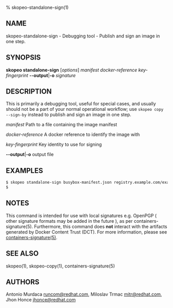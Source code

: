 % skopeo-standalone-sign(1)

## NAME
skopeo\-standalone-sign - Debugging tool - Publish and sign an image in one step.

## SYNOPSIS
**skopeo standalone-sign** [*options*] _manifest_ _docker-reference_ _key-fingerprint_ **--output**|**-o** _signature_

## DESCRIPTION
This is primarily a debugging tool, useful for special cases, and usually should not be a part of your normal operational workflow; use `skopeo copy --sign-by` instead to publish and sign an image in one step.

  _manifest_ Path to a file containing the image manifest

  _docker-reference_ A docker reference to identify the image with

  _key-fingerprint_ Key identity to use for signing

  **--output**|**-o** output file

## EXAMPLES

```sh
$ skopeo standalone-sign busybox-manifest.json registry.example.com/example/busybox 1D8230F6CDB6A06716E414C1DB72F2188BB46CC8 --output busybox.signature
$
```

## NOTES

This command is intended for use with local signatures e.g. OpenPGP ( other signature formats may be added in the future ), as per containers-signature(5). Furthermore, this command does **not** interact with the artifacts generated by Docker Content Trust (DCT). For more information, please see [containers-signature(5)](https://github.com/containers/image/blob/main/docs/containers-signature.5.md).

## SEE ALSO
skopeo(1), skopeo-copy(1), containers-signature(5)

## AUTHORS

Antonio Murdaca <runcom@redhat.com>, Miloslav Trmac <mitr@redhat.com>, Jhon Honce <jhonce@redhat.com>

